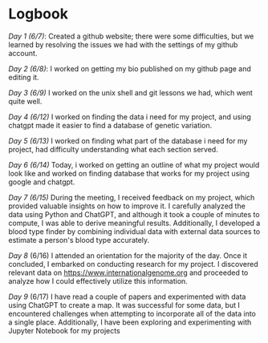 # Logbook

*Day 1 (6/7)*:  Created a github website; there were some difficulties, but we learned by resolving the issues we had with the settings of my github account. 

*Day 2 (6/8)*: I worked on getting my bio published on my github page and editing it.

*Day 3 (6/9)* I worked on the unix shell and git lessons we had, which went quite well. 

*Day 4 (6/12)* I worked on finding the data i need for my project, and using chatgpt made it easier to find a database of genetic variation. 

*Day 5 (6/13)* I worked on finding what part of the database i need for my project, had difficulty understanding what each section served. 

*Day 6 (6/14)* Today, i worked on getting an outline of what my project would look like and worked on finding database that works for my project using google and chatgpt. 

*Day 7 (6/15)* During the meeting, I received feedback on my project, which provided valuable insights on how to improve it. I carefully analyzed the data using Python and ChatGPT, and although it took a couple of minutes to compute, I was able to derive meaningful results. Additionally, I developed a blood type finder by combining individual data with external data sources to estimate a person's blood type accurately.

*Day 8* (6/16) I attended an orientation for the majority of the day. Once it concluded, I embarked on conducting research for my project. I discovered relevant data on https://www.internationalgenome.org and proceeded to analyze how I could effectively utilize this information.

*Day 9* (6/17) I have read a couple of papers and experimented with data using ChatGPT to create a map. It was successful for some data, but I encountered challenges when attempting to incorporate all of the data into a single place. Additionally, I have been exploring and experimenting with Jupyter Notebook for my projects
